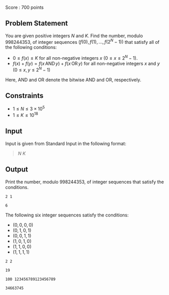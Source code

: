 Score : $700$ points

## Problem Statement

You are given positive integers $N$ and $K$. Find the number, modulo $998244353$, of integer sequences $\bigl(f(0), f(1), \ldots, f(2^N-1)\bigr)$ that satisfy all of the following conditions:

- $0\leq f(x)\leq K$ for all non-negative integers $x$ ($0\leq x \leq 2^N-1$).
- $f(x) + f(y) = f(x \,\mathrm{AND}\, y) + f(x \,\mathrm{OR}\, y)$ for all non-negative integers $x$ and $y$ ($0\leq x, y \leq 2^N-1$)

Here, $\mathrm{AND}$ and $\mathrm{OR}$ denote the bitwise AND and OR, respectively.

## Constraints

- $1\leq N\leq 3\times 10^5$
- $1\leq K\leq 10^{18}$

## Input

Input is given from Standard Input in the following format:

> $N$ $K$

## Output

Print the number, modulo $998244353$, of integer sequences that satisfy the conditions.

```input1
2 1
```

```output1
6
```

The following six integer sequences satisfy the conditions:

- $(0,0,0,0)$
- $(0,1,0,1)$
- $(0,0,1,1)$
- $(1,0,1,0)$
- $(1,1,0,0)$
- $(1,1,1,1)$

```input2
2 2
```

```output2
19
```

```input3
100 123456789123456789
```

```output3
34663745
```